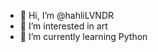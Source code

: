- 👋 Hi, I’m @hahliLVNDR
- 👀 I’m interested in art
- 🌱 I’m currently learning Python

<!---
hahliLVNDR/hahliLVNDR is a ✨ special ✨ repository because its `README.md` (this file) appears on your GitHub profile.
You can click the Preview link to take a look at your changes.
--->
